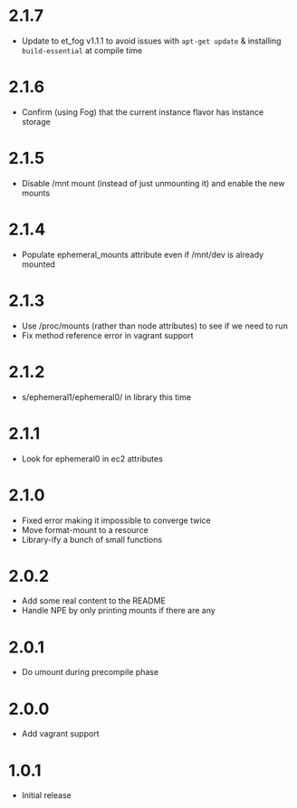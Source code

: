 # 2.1.7

* Update to et_fog v1.1.1 to avoid issues with `apt-get update` & installing `build-essential` at compile time

# 2.1.6

* Confirm (using Fog) that the current instance flavor has instance storage

# 2.1.5

* Disable /mnt mount (instead of just unmounting it) and enable the new mounts

# 2.1.4

* Populate ephemeral_mounts attribute even if /mnt/dev is already mounted

# 2.1.3

* Use /proc/mounts (rather than node attributes) to see if we need to run
* Fix method reference error in vagrant support

# 2.1.2

* s/ephemeral1/ephemeral0/ in library this time

# 2.1.1

* Look for ephemeral0 in ec2 attributes

# 2.1.0

* Fixed error making it impossible to converge twice
* Move format-mount to a resource
* Library-ify a bunch of small functions

# 2.0.2

* Add some real content to the README
* Handle NPE by only printing mounts if there are any

# 2.0.1

* Do umount during precompile phase

# 2.0.0

* Add vagrant support

# 1.0.1

* Initial release
